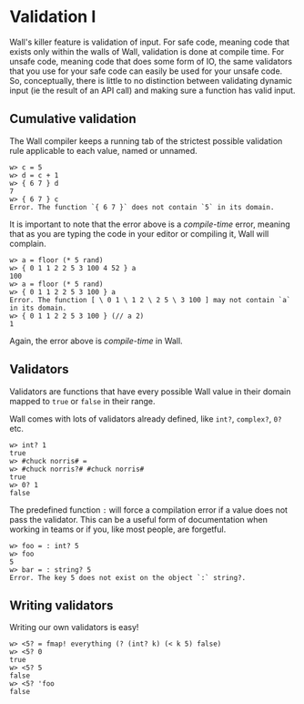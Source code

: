 # Validation I

Wall's killer feature is validation of input.  For safe code, meaning code that exists only within the walls of Wall, validation is done at compile time. For unsafe code, meaning code that does some form of IO, the same validators that you use for your safe code can easily be used for your unsafe code.  So, conceptually, there is little to no distinction between validating dynamic input (ie the result of an API call) and making sure a function has valid input.

## Cumulative validation

The Wall compiler keeps a running tab of the strictest possible validation rule applicable to each value, named or unnamed.

```
w> c = 5
w> d = c + 1
w> { 6 7 } d
7
w> { 6 7 } c
Error. The function `{ 6 7 }` does not contain `5` in its domain.
```

It is important to note that the error above is a *compile-time* error, meaning that as you are typing the code in your editor or compiling it, Wall will complain.

```
w> a = floor (* 5 rand)
w> { 0 1 1 2 2 5 3 100 4 52 } a
100
w> a = floor (* 5 rand)
w> { 0 1 1 2 2 5 3 100 } a
Error. The function [ \ 0 1 \ 1 2 \ 2 5 \ 3 100 ] may not contain `a` in its domain.
w> { 0 1 1 2 2 5 3 100 } (// a 2)
1
```

Again, the error above is *compile-time* in Wall.

## Validators

Validators are functions that have every possible Wall value in their domain mapped to `true` or `false` in their range.

Wall comes with lots of validators already defined, like `int?`, `complex?`, `0?` etc.

```
w> int? 1
true
w> #chuck norris# =
w> #chuck norris?# #chuck norris#
true
w> 0? 1
false
```

The predefined function `:` will force a compilation error if a value does not pass the validator. This can be a useful form of documentation when working in teams or if you, like most people, are forgetful.

```
w> foo = : int? 5
w> foo
5
w> bar = : string? 5
Error. The key 5 does not exist on the object `:` string?.
```
 
 ## Writing validators

 Writing our own validators is easy!

 ```
 w> <5? = fmap! everything (? (int? k) (< k 5) false)
 w> <5? 0
 true
 w> <5? 5
 false
 w> <5? 'foo
 false
 ```